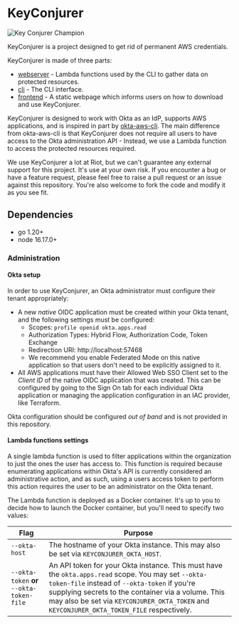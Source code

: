 # KeyConjurer

![Key Conjurer Champion](docs/champion.png)

KeyConjurer is a project designed to get rid of permanent AWS credentials.

KeyConjurer is made of three parts:

- [webserver](./webserver/) - Lambda functions used by the CLI to gather data on
  protected resources.
- [cli](./cli/) - The CLI interface.
- [frontend](./frontend/) - A static webpage which informs users on how to
  download and use KeyConjurer.

KeyConjurer is designed to work with Okta as an IdP, supports AWS applications,
and is inspired in part by [okta-aws-cli](https://github.com/okta/okta-aws-cli).
The main difference from okta-aws-cli is that KeyConjurer does not require all
users to have access to the Okta administration API - Instead, we use a Lambda
function to access the protected resources required.

We use KeyConjurer a lot at Riot, but we can't guarantee any external support
for this project. It's use at your own risk. If you encounter a bug or have a
feature request, please feel free to raise a pull request or an issue against
this repository. You're also welcome to fork the code and modify it as you see
fit.

## Dependencies

- go 1.20+
- node 16.17.0+

### Administration

#### Okta setup

In order to use KeyConjurer, an Okta administrator must configure their tenant
appropriately:

- A new _native_ OIDC application must be created within your Okta tenant, and
  the following settings must be configured:
  - Scopes: `profile openid okta.apps.read`
  - Authorization Types: Hybrid Flow, Authorization Code, Token Exchange
  - Redirection URI: http://localhost:57468
  - We recommend you enable Federated Mode on this native application so that
    users don't need to be explicitly assigned to it.
- All AWS applications must have their Allowed Web SSO Client set to the _Client
  ID_ of the native OIDC application that was created. This can be configured by
  going to the Sign On tab for each individual Okta application or managing the
  application configuration in an IAC provider, like Terraform.

Okta configuration should be configured _out of band_ and is not provided in
this repository.

#### Lambda functions settings

A single lambda function is used to filter applications within the organization
to just the ones the user has access to. This function is required because
enumerating applications within Okta's API is currently considered an
administrative action, and as such, using a users access token to perform this
action requires the user to be an administrator on the Okta tenant.

The Lambda function is deployed as a Docker container. It's up to you to decide
how to launch the Docker container, but you'll need to specify two values:

| Flag                                      | Purpose                                                                                                                                                                                                                                                                                                |
| ----------------------------------------- | ------------------------------------------------------------------------------------------------------------------------------------------------------------------------------------------------------------------------------------------------------------------------------------------------------ |
| `--okta-host`                             | The hostname of your Okta instance. This may also be set via `KEYCONJURER_OKTA_HOST`.                                                                                                                                                                                                                  |
| `--okta-token` **or** `--okta-token-file` | An API token for your Okta instance. This must have the `okta.apps.read` scope. You may set `--okta-token-file` instead of `--okta-token` if you're supplying secrets to the container via a volume. This may also be set via `KEYCONJURER_OKTA_TOKEN` and `KEYCONJURER_OKTA_TOKEN_FILE` respectively. |
